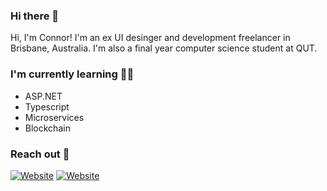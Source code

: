 ### Hi there 👋

Hi, I'm Connor! I'm an ex UI desinger and development freelancer in Brisbane, Australia. I'm also a final year computer science student at QUT.

### I'm currently learning 🧑‍🎓

<ul>
  <li>ASP.NET</li>
  <li>Typescript</li>
  <li>Microservices</li>
  <li>Blockchain</li>
</ul>
  
### Reach out 📮

<a href="https://www.connorbrodie.dev" title="Website"><img src="https://img.shields.io/badge/Website-blue?style=for-the-badge" alt="Website"></a>
<a href="https://www.linkedin.com/in/connor-brodie-2a9a45231/" title="Linkedin"><img src="https://img.shields.io/badge/Linkedin-blue?style=for-the-badge" alt="Website"></a>
